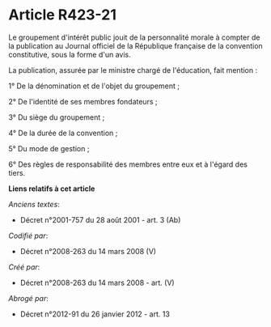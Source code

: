 # Article R423-21

Le groupement d'intérêt public jouit de la personnalité morale à compter de la publication au Journal officiel de la
République française de la convention constitutive, sous la forme d'un avis.

La publication, assurée par le ministre chargé de l'éducation, fait mention :

1° De la dénomination et de l'objet du groupement ;

2° De l'identité de ses membres fondateurs ;

3° Du siège du groupement ;

4° De la durée de la convention ;

5° Du mode de gestion ;

6° Des règles de responsabilité des membres entre eux et à l'égard des tiers.

**Liens relatifs à cet article**

_Anciens textes_:

  - Décret n°2001-757 du 28 août 2001 - art. 3 (Ab)

_Codifié par_:

  - Décret n°2008-263 du 14 mars 2008 (V)

_Créé par_:

  - Décret n°2008-263 du 14 mars 2008 - art. (V)

_Abrogé par_:

  - Décret n°2012-91 du 26 janvier 2012 - art. 13
